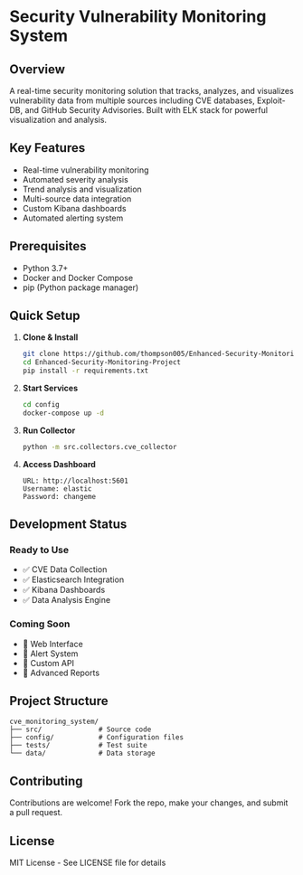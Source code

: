 # Security Vulnerability Monitoring System

## Overview
A real-time security monitoring solution that tracks, analyzes, and visualizes vulnerability data from multiple sources including CVE databases, Exploit-DB, and GitHub Security Advisories. Built with ELK stack for powerful visualization and analysis.

## Key Features
- Real-time vulnerability monitoring
- Automated severity analysis
- Trend analysis and visualization
- Multi-source data integration
- Custom Kibana dashboards
- Automated alerting system

## Prerequisites
- Python 3.7+
- Docker and Docker Compose
- pip (Python package manager)

## Quick Setup

1. **Clone & Install**
   ```bash
   git clone https://github.com/thompson005/Enhanced-Security-Monitoring-Project.git
   cd Enhanced-Security-Monitoring-Project
   pip install -r requirements.txt
   ```

2. **Start Services**
   ```bash
   cd config
   docker-compose up -d
   ```

3. **Run Collector**
   ```bash
   python -m src.collectors.cve_collector
   ```

4. **Access Dashboard**
   ```
   URL: http://localhost:5601
   Username: elastic
   Password: changeme
   ```

## Development Status

### Ready to Use
- ✅ CVE Data Collection
- ✅ Elasticsearch Integration
- ✅ Kibana Dashboards
- ✅ Data Analysis Engine

### Coming Soon
- 🚧 Web Interface
- 🚧 Alert System
- 🚧 Custom API
- 🚧 Advanced Reports

## Project Structure
```
cve_monitoring_system/
├── src/              # Source code
├── config/           # Configuration files
├── tests/            # Test suite
└── data/             # Data storage
```

## Contributing
Contributions are welcome! Fork the repo, make your changes, and submit a pull request.

## License
MIT License - See LICENSE file for details
